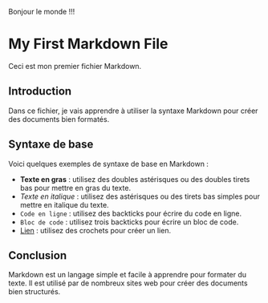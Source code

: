 Bonjour le monde !!!

# My First Markdown File

Ceci est mon premier fichier Markdown.

## Introduction

Dans ce fichier, je vais apprendre à utiliser la syntaxe Markdown pour créer des documents bien formatés.

## Syntaxe de base

Voici quelques exemples de syntaxe de base en Markdown :

- **Texte en gras** : utilisez des doubles astérisques ou des doubles tirets bas pour mettre en gras du texte.
- *Texte en italique* : utilisez des astérisques ou des tirets bas simples pour mettre en italique du texte.
- `Code en ligne` : utilisez des backticks pour écrire du code en ligne.
- ```Bloc de code``` : utilisez trois backticks pour écrire un bloc de code.
- [Lien](https://www.example.com) : utilisez des crochets pour créer un lien.

## Conclusion

Markdown est un langage simple et facile à apprendre pour formater du texte. Il est utilisé par de nombreux sites web pour créer des documents bien structurés.
